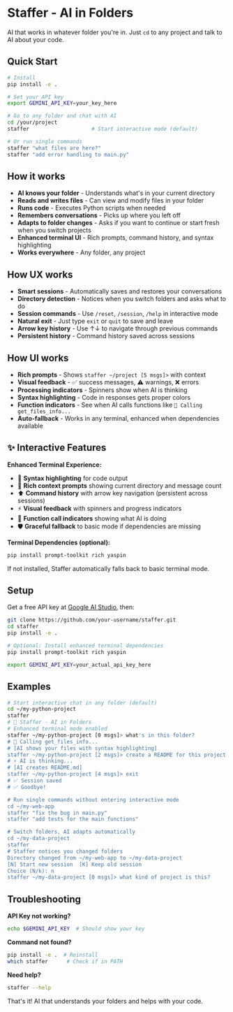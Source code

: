 # Staffer - AI in Folders

AI that works in whatever folder you're in. Just `cd` to any project and talk to AI about your code.

## Quick Start

```bash
# Install
pip install -e .

# Set your API key
export GEMINI_API_KEY=your_key_here

# Go to any folder and chat with AI
cd /your/project
staffer                    # Start interactive mode (default)

# Or run single commands
staffer "what files are here?"
staffer "add error handling to main.py"
```

## How it works

- **AI knows your folder** - Understands what's in your current directory
- **Reads and writes files** - Can view and modify files in your folder
- **Runs code** - Executes Python scripts when needed
- **Remembers conversations** - Picks up where you left off
- **Adapts to folder changes** - Asks if you want to continue or start fresh when you switch projects
- **Enhanced terminal UI** - Rich prompts, command history, and syntax highlighting
- **Works everywhere** - Any folder, any project

## How UX works

- **Smart sessions** - Automatically saves and restores your conversations
- **Directory detection** - Notices when you switch folders and asks what to do
- **Session commands** - Use `/reset`, `/session`, `/help` in interactive mode  
- **Natural exit** - Just type `exit` or `quit` to save and leave
- **Arrow key history** - Use ↑↓ to navigate through previous commands
- **Persistent history** - Command history saved across sessions

## How UI works

- **Rich prompts** - Shows `staffer ~/project [5 msgs]>` with context
- **Visual feedback** - ✅ success messages, ⚠️ warnings, ❌ errors
- **Processing indicators** - Spinners show when AI is thinking
- **Syntax highlighting** - Code in responses gets proper colors
- **Function indicators** - See when AI calls functions like `🔧 Calling get_files_info...`
- **Auto-fallback** - Works in any terminal, enhanced when dependencies available

## ✨ Interactive Features

**Enhanced Terminal Experience:**

- 🎨 **Syntax highlighting** for code output
- 📝 **Rich context prompts** showing current directory and message count
- ⬆️ **Command history** with arrow key navigation (persistent across sessions)
- ⚡ **Visual feedback** with spinners and progress indicators
- 🎯 **Function call indicators** showing what AI is doing
- 🛡️ **Graceful fallback** to basic mode if dependencies are missing

**Terminal Dependencies (optional):**

```bash
pip install prompt-toolkit rich yaspin
```

If not installed, Staffer automatically falls back to basic terminal mode.

## Setup

Get a free API key at [Google AI Studio](https://aistudio.google.com/app/apikey), then:

```bash
git clone https://github.com/your-username/staffer.git
cd staffer
pip install -e .

# Optional: Install enhanced terminal dependencies
pip install prompt-toolkit rich yaspin

export GEMINI_API_KEY=your_actual_api_key_here
```

## Examples

```bash
# Start interactive chat in any folder (default)
cd ~/my-python-project
staffer
# 🚀 Staffer - AI in Folders
# Enhanced terminal mode enabled
staffer ~/my-python-project [0 msgs]> what's in this folder?
# 🔧 Calling get_files_info...
# [AI shows your files with syntax highlighting]
staffer ~/my-python-project [2 msgs]> create a README for this project
# ⚡ AI is thinking...
# [AI creates README.md]
staffer ~/my-python-project [4 msgs]> exit
# ✅ Session saved
# ✅ Goodbye!

# Run single commands without entering interactive mode
cd ~/my-web-app
staffer "fix the bug in main.py"
staffer "add tests for the main functions"

# Switch folders, AI adapts automatically
cd ~/my-data-project
staffer
# Staffer notices you changed folders
Directory changed from ~/my-web-app to ~/my-data-project
[N] Start new session  [K] Keep old session
Choice (N/k): n
staffer ~/my-data-project [0 msgs]> what kind of project is this?
```

## Troubleshooting

**API Key not working?**
```bash
echo $GEMINI_API_KEY  # Should show your key
```

**Command not found?**
```bash
pip install -e .  # Reinstall
which staffer      # Check if in PATH
```

**Need help?**
```bash
staffer --help
```

That's it! AI that understands your folders and helps with your code.